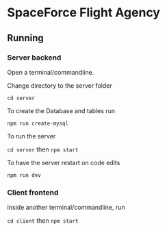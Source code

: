 # SpaceForce Flight Agency

## Running

### Server backend

Open a terminal/commandline.

Change directory to the server folder

`cd server`

To create the Database and tables run 

`npm run create-mysql`

To run the server

`cd server` then `npm start`

To have the server restart on code edits

`npm run dev`

### Client frontend

Inside another terminal/commandline, run

`cd client` then `npm start`
